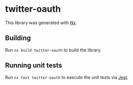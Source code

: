 # twitter-oauth

This library was generated with [Nx](https://nx.dev).

## Building

Run `nx build twitter-oauth` to build the library.

## Running unit tests

Run `nx test twitter-oauth` to execute the unit tests via [Jest](https://jestjs.io).
